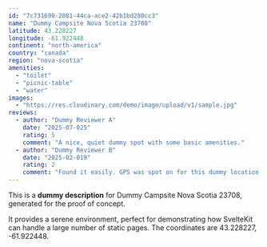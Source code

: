 ```yaml
---
id: "7c731690-2081-44ca-ace2-42b1bd280cc3"
name: "Dummy Campsite Nova Scotia 23708"
latitude: 43.228227
longitude: -61.922448
continent: "north-america"
country: "canada"
region: "nova-scotia"
amenities:
  - "toilet"
  - "picnic-table"
  - "water"
images:
  - "https://res.cloudinary.com/demo/image/upload/v1/sample.jpg"
reviews:
  - author: "Dummy Reviewer A"
    date: "2025-07-025"
    rating: 5
    comment: "A nice, quiet dummy spot with some basic amenities."
  - author: "Dummy Reviewer B"
    date: "2025-02-019"
    rating: 2
    comment: "Found it easily. GPS was spot on for this dummy location."
---
```


This is a **dummy description** for Dummy Campsite Nova Scotia 23708, generated for the proof of concept.

It provides a serene environment, perfect for demonstrating how SvelteKit can handle a large number of static pages. The coordinates are 43.228227, -61.922448.
